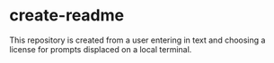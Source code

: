 # create-readme
This repository is created from a user entering in text and choosing a license for prompts displaced on a local terminal.